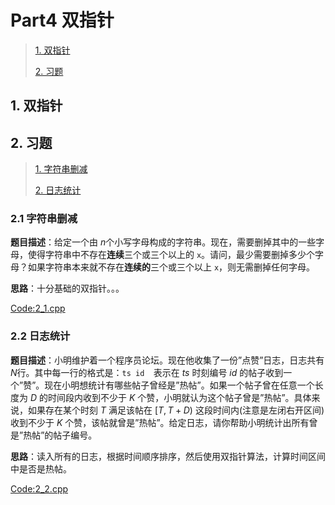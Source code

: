 # Part4 双指针

>[1. 双指针](#1)
>
>[2. 习题](#2)

<h2 id = "1">
1. 双指针
</h2>



<h2 id = "2">
2. 习题
</h2>

>[1. 字符串删减](#2.1)
>
>[2. 日志统计](#2.2)

<h3 id = "2.1">
2.1 字符串删减
</h3>

**题目描述**：给定一个由 $n$个小写字母构成的字符串。现在，需要删掉其中的一些字母，使得字符串中不存在**连续**三个或三个以上的 `x`。请问，最少需要删掉多少个字母？如果字符串本来就不存在**连续的**三个或三个以上 `x`，则无需删掉任何字母。

**思路**：十分基础的双指针。。。

[Code:2_1.cpp](https://github.com/TiredAce/MyNotion/blob/master/Data%20Structures%20and%20Algorithms/Algorithm_set/%E5%8F%8C%E6%8C%87%E9%92%88/2_1.cpp)

<h3 id = "2.2">
2.2 日志统计
</h3>

**题目描述**：小明维护着一个程序员论坛。现在他收集了一份”点赞”日志，日志共有$N$行。其中每一行的格式是：`ts id  `表示在 $ts$ 时刻编号 $id$ 的帖子收到一个”赞”。现在小明想统计有哪些帖子曾经是”热帖”。如果一个帖子曾在任意一个长度为 $D$ 的时间段内收到不少于 $K$ 个赞，小明就认为这个帖子曾是”热帖”。具体来说，如果存在某个时刻 $T$ 满足该帖在 $[T,T+D)$ 这段时间内(注意是左闭右开区间)收到不少于 $K$ 个赞，该帖就曾是”热帖”。给定日志，请你帮助小明统计出所有曾是”热帖”的帖子编号。

**思路**：读入所有的日志，根据时间顺序排序，然后使用双指针算法，计算时间区间中是否是热帖。

[Code:2_2.cpp](https://github.com/TiredAce/MyNotion/blob/master/Data%20Structures%20and%20Algorithms/Algorithm_set/%E5%8F%8C%E6%8C%87%E9%92%88/2_2.cpp)